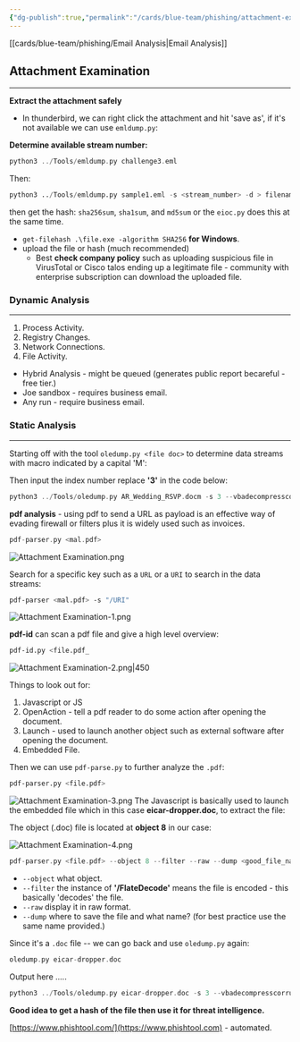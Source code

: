 ```yaml
---
{"dg-publish":true,"permalink":"/cards/blue-team/phishing/attachment-examination/"}
---
```


[[cards/blue-team/phishing/Email Analysis\|Email Analysis]]
## Attachment Examination
---
**Extract the attachment safely**
- In thunderbird, we can right click the attachment and hit 'save as', if it's not available we can use `emldump.py`:

**Determine available stream number:**
```C
python3 ../Tools/emldump.py challenge3.eml 
```

Then:
```python
python3 ../Tools/emldump.py sample1.eml -s <stream_number> -d > filename.exe
```

then get the hash: `sha256sum`, `sha1sum`, and `md5sum` or the `eioc.py` does this at the same time.

- `get-filehash .\file.exe -algorithm SHA256` **for Windows**.
- upload the file or hash (much recommended) 
	- Best **check company policy** such as uploading suspicious file in VirusTotal or Cisco talos ending up a legitimate file - community with enterprise subscription can download the uploaded file.
### Dynamic Analysis
---
1. Process Activity.
2. Registry Changes.
3. Network Connections.
4. File Activity.

- Hybrid Analysis - might be queued (generates public report becareful - free tier.)
- Joe sandbox - requires business email.
- Any run - require business email.
### Static Analysis
---
Starting off with the tool `oledump.py <file doc>` to determine data streams with macro indicated by a capital 'M':

Then input the index number replace **'3'** in the code below:

```C
python3 ../Tools/oledump.py AR_Wedding_RSVP.docm -s 3 --vbadecompresscorrupt
```


**pdf analysis** - using pdf to send a URL as payload is an effective way of evading firewall or filters plus it is widely used such as invoices.

```C
pdf-parser.py <mal.pdf>
```

![Attachment Examination.png](/img/user/Attachment%20Examination.png)

Search for a specific key such as a `URL` or a `URI` to search in the data streams:

```bash
pdf-parser <mal.pdf> -s "/URI"
```

![Attachment Examination-1.png](/img/user/Attachment%20Examination-1.png)

**pdf-id** can scan a pdf file and give a high level overview:

```bash
pdf-id.py <file.pdf_
```

![Attachment Examination-2.png|450](/img/user/Attachment%20Examination-2.png)

Things to look out for:

1. Javascript or JS
2. OpenAction - tell a pdf reader to do some action after opening the document.
3. Launch - used to launch another object such as external software after opening the document.
4. Embedded File. 

Then we can use `pdf-parse.py` to further analyze the `.pdf`:

```bash
pdf-parser.py <file.pdf>
```

![Attachment Examination-3.png](/img/user/Attachment%20Examination-3.png)
The Javascript is basically used to launch the embedded file which in this case  **eicar-dropper.doc**, to extract the file:

The object (.doc) file is located at **object 8** in our case:

![Attachment Examination-4.png](/img/user/Attachment%20Examination-4.png)

```C
pdf-parser.py <file.pdf> --object 8 --filter --raw --dump <good_file_name>
```

- `--object` what object.
- `--filter` the instance of **'/FlateDecode'** means the file is encoded - this basically 'decodes' the file.
- `--raw` display it in raw format.
- `--dump` where to save the file and what name? (for best practice use the same name provided.)

Since it's a `.doc` file -- we can go back and use `oledump.py` again:

```C
oledump.py eicar-dropper.doc
```

Output here .....

```C
python3 ../Tools/oledump.py eicar-dropper.doc -s 3 --vbadecompresscorrupt
```



**Good idea to get a hash of the file then use it for threat intelligence.**

[https://www.phishtool.com/](https://www.phishtool.com) - automated.

